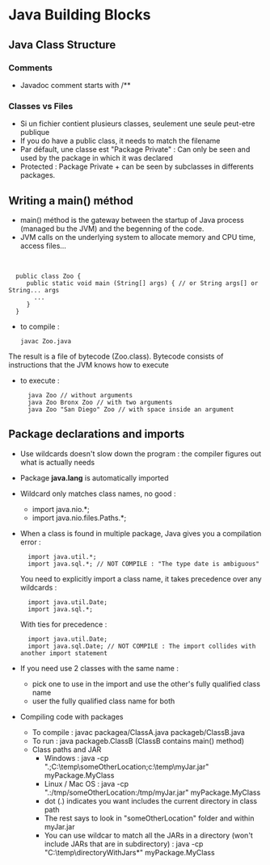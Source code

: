 # Java Building Blocks

## Java Class Structure

### Comments

- Javadoc comment starts with /**

### Classes vs Files
- Si un fichier contient plusieurs classes, seulement une seule peut-etre publique
- If you do have a public class, it needs to match the filename
- Par défault, une classe est "Package Private" : Can only be seen and used by the package in which it was declared
- Protected : Package Private + can be seen by subclasses in differents packages.

## Writing a main() méthod

- main() méthod is the gateway between the startup of Java process (managed bu the JVM) and the begenning of the code.
- JVM calls on the underlying system to allocate memory and CPU time, access files...
<br>

      public class Zoo {
         public static void main (String[] args) { // or String args[] or String... args
           ...
         }
      }
- to compile :

      javac Zoo.java
The result is a file of bytecode (Zoo.class). Bytecode consists of instructions that the JVM knows how to execute

- to execute :

        java Zoo // without arguments
        java Zoo Bronx Zoo // with two arguments
        java Zoo "San Diego" Zoo // with space inside an argument

## Package declarations and imports

- Use wildcards doesn't slow down the program : the compiler figures out what is actually needs
- Package **java.lang** is automatically imported
- Wildcard only matches class names, no good :
    - import java.nio.*;
    - import java.nio.files.Paths.*;
- When a class is found in multiple package, Java gives you a compilation error :

        import java.util.*;
        import java.sql.*; // NOT COMPILE : "The type date is ambiguous"


  You need to explicitly import a class name, it takes precedence over any wildcards :

        import java.util.Date;
        import java.sql.*;

  With ties for precedence :

        import java.util.Date;
        import java.sql.Date; // NOT COMPILE : The import collides with another import statement

- If you need use 2 classes with the same name :
    - pick one to use in the import and use the other's fully qualified class name
    - user the fully qualified class name for both

- Compiling code with packages
    - To compile : javac packagea/ClassA.java packageb/ClassB.java
    - To run : java packageb.ClassB (ClassB contains main() method)
    - Class paths and JAR
        - Windows : java -cp ".;C:\temp\someOtherLocation\;c:\temp\myJar.jar" myPackage.MyClass
        - Linux / Mac OS : java -cp ".:/tmp/someOtherLocation:/tmp/myJar.jar" myPackage.MyClass
        - dot (.) indicates you want includes the current directory in class path
        - The rest says to look in "someOtherLocation" folder and within myJar.jar
        - You can use wildcar to match all the JARs in a directory (won't include JARs that are in subdirectory) : java -cp "C:\temp\directoryWithJars\*" myPackage.MyClass



